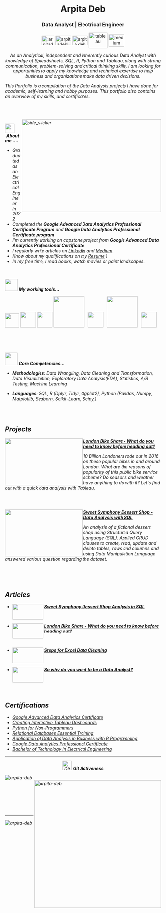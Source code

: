  <p align="center">

</p>
<h1 align="center"> Arpita Deb </h1>
<h3 align="center"> Data Analyst | Electrical Engineer </h3>
<p align="center">
<a href="https://mail.google.com/mail/u/debarpita1811" target="blank"><img align="center" src="https://th.bing.com/th/id/OIP.4Xyv5tLTPseD6R1qFb7lVgHaHa?pid=ImgDet&w=880&h=880&rs=1" alt="arpitadebgmail" height="30" width="40" /></a>
<a href="https://linkedin.com/in/arpitadeb1811" target="blank"><img align="center" src="https://myclouddoor.com/wp-content/uploads/2019/11/Linkedin-logo.png" alt="arpitadeblinkedin" height="30" width="50" /></a>
<a href="https://kaggle.com/arpitadeb1999" target="blank"><img align="center" src="https://cdn4.iconfinder.com/data/icons/logos-and-brands/512/189_Kaggle_logo_logos-1024.png" alt="arpita deb" height="30" width="50" /></a>
<a href="https://public.tableau.com/app/profile/arpita.deb5031" target="blank"><img align="center" src="https://dwglogo.com/wp-content/uploads/2016/07/1300px_Tableau_Software_logo-1024x704.png" alt="tableau" height="50" width="60" /></a>
<a href="https://medium.com/@debarpita1811" target="blank"><img align="center" src="https://cdn.icon-icons.com/icons2/3041/PNG/512/medium_logo_icon_189223.png" alt="medium" height="40" width="50" /></a>
</p>
</p>

<p align="center">
  <em>
  As an Analytical, independent and inherently curious Data Analyst with knowledge of Spreadsheets, SQL, R, Python and Tableau, along with strong communication, problem-solving and critical thinking skills, I am looking for opportunities to apply my knowledge and technical expertise to help business and organizations make data driven decisions.

   This Portfolio is a compilation of the Data Analysis projects I have done for academic, self-learning and hobby purposes. This portfolio also contains an overview of my skills, and certificates. 
</p>
<br><br><br>


<img align="right" width=450px height=300px alt="side_sticker" src="https://cdn.dribbble.com/users/43762/screenshots/1193020/line-graph-dribbbble.gif"/>

<img src="https://th.bing.com/th/id/R.27f7f575bd5a02e3a1558deb59538a4c?rik=Y7LSHv%2b5dNc9aQ&riu=http%3a%2f%2fs2.favim.com%2forig%2f150909%2fart-artwork-beautiful-black-and-white-Favim.com-3265813.gif&ehk=bIfYDmT4tvZl6Db0%2fxTh5Vr5%2bL5STh%2bajcRL6AGE5HE%3d&risl=&pid=ImgRaw&r=0" width="30px">&nbsp;***About me ....***
* Graduated as an Electrical Engineer in 2022
* Completed the **Google Advanced Data Analytics Professional Certificate Program** and **Google Data Analytics Professional Certificate program**
* I’m currently working on capstone project from **Google Advanced Data Analytics Professional Certificate**
* I regularly write articles on [LinkedIn](https://linkedin.com/in/arpitadeb1811) and [Medium](https://medium.com/@debarpita1811)
* Know about my qualifications on my [Resume](https://github.com/Arpita-deb/Arpita-deb/files/12396203/Arpita.Deb.Data.Analyst.Resume.2.pdf)
)
* In my free time, I read books, watch movies or paint landscapes.
<br><br><br>

<img src="https://th.bing.com/th/id/R.27f7f575bd5a02e3a1558deb59538a4c?rik=Y7LSHv%2b5dNc9aQ&riu=http%3a%2f%2fs2.favim.com%2forig%2f150909%2fart-artwork-beautiful-black-and-white-Favim.com-3265813.gif&ehk=bIfYDmT4tvZl6Db0%2fxTh5Vr5%2bL5STh%2bajcRL6AGE5HE%3d&risl=&pid=ImgRaw&r=0" width="40px">&nbsp;***My working tools...***
<p align="left">
<code><img  width="45" src="https://th.bing.com/th/id/OIP.ZoqKs96cGI7oDM6AxUR5AgHaHa?pid=ImgDet&rs=1"></code>
<code><img width="50" src="https://www.vectorlogo.zone/logos/r-project/r-project-icon.svg"></code>
<code><img width="50" src="https://e7.pngegg.com/pngimages/515/909/png-clipart-microsoft-sql-server-computer-servers-database-microsoft-microsoft-sql-server-server-computer.png"></code>
<code><img width="100" src="https://www.vectorlogo.zone/logos/python/python-ar21.svg"></code>
<code> <img height="50" src="https://www.vectorlogo.zone/logos/jupyter/jupyter-ar21.svg"> </code>
<code><img width="100" src="https://upload.vectorlogo.zone/logos/tableau/images/113a311a-6d5d-4b7e-9193-79807e4844e3.svg"></code>
<code> <img height="50" src="https://www.vectorlogo.zone/logos/numpy/numpy-ar21.svg"> </code>
</p>
<br><br><br>

<img src="https://th.bing.com/th/id/R.27f7f575bd5a02e3a1558deb59538a4c?rik=Y7LSHv%2b5dNc9aQ&riu=http%3a%2f%2fs2.favim.com%2forig%2f150909%2fart-artwork-beautiful-black-and-white-Favim.com-3265813.gif&ehk=bIfYDmT4tvZl6Db0%2fxTh5Vr5%2bL5STh%2bajcRL6AGE5HE%3d&risl=&pid=ImgRaw&r=0" width="40px">&nbsp;***Core Competencies...***
<p align="left"/>

  * **Methodologies**: Data Wrangling, Data Cleaning and Transformation, Data Visualization, Exploratory Data Analysis(EDA), Statistics, A/B Testing, Machine Learning

  * **Languages**: SQL, R (Dplyr, Tidyr, Ggplot2), Python (Pandas, Numpy, Matplotlib, Seaborn, Scikit-Learn, Scipy,)

<br><br>

## Projects

<img align="left" width="250" height="150" src="https://github.com/Arpita-deb/Sweet-Symphony-Dessert-Shop-SQL-Analysis/assets/139372731/0136ab97-9c1e-4c1b-bdf8-c1e454844f87"> **[London Bike Share - What do you need to know before heading out?](https://github.com/Arpita-deb/London_Bike_Share_Tableau_EDA.git)**
</p>10 Billion Londoners rode out in 2016 on these popular bikes in and around London. What are the reasons of popularity of this public bike service scheme? Do seasons and weather have anything to do with it? Let's find out with a quick data analysis with Tableau.
</p>
<br><br>

<img align="left" width="250" height="150" src="https://github.com/Arpita-deb/Sweet-Symphony-Dessert-Shop-SQL-Analysis/assets/139372731/bf20583e-2a4b-4e2d-b193-47f76dc0feb2"> **[Sweet Symphony Dessert Shop - Data Analysis with SQL ](https://github.com/Arpita-deb/Sweet-Symphony-Dessert-Shop-SQL-Analysis.git)**
</p>An analysis of a fictional dessert shop using Structured Query Language (SQL). Applied CRUD clauses to create, read, update and delete tables, rows and columns and using Data Manipulation Language answered various question regarding the dataset.

</p>
<br><br><br>

## Articles
* <img align="left" width="100" height="50" src="https://github.com/Arpita-deb/Sweet-Symphony-Dessert-Shop-SQL-Analysis/assets/139372731/bf20583e-2a4b-4e2d-b193-47f76dc0feb2">**[Sweet Symphony Dessert Shop Analysis in SQL](https://medium.com/@debarpita1811/sweet-symphony-dessert-shop-analysis-in-sql-6387e9a4add8)**
</p><br>

* <img align="left" width="100" height="50" src="https://github.com/Arpita-deb/Sweet-Symphony-Dessert-Shop-SQL-Analysis/assets/139372731/0136ab97-9c1e-4c1b-bdf8-c1e454844f87">**[London Bike Share - What do you need to know before heading out?](https://medium.com/@debarpita1811/london-bike-share-what-do-you-need-to-know-before-heading-out-2184f03913de)**
</p><br>

* <img align="left" width="100" height="50" src="https://github.com/Arpita-deb/Arpita-deb/assets/139372731/9204a296-9097-4f97-ab0e-e1b11aea2896">**[Steps for Excel Data Cleaning](https://medium.com/@debarpita1811/steps-for-excel-data-cleaning-a6c6d3e55578)**
</p><br>

* <img align="left" width="100" height="50" src="https://github.com/Arpita-deb/Arpita-deb/assets/139372731/7eb55f2c-c64d-48e6-883d-e70d5cdfcb9b">**[So why do you want to be a Data Analyst?](https://www.linkedin.com/pulse/so-why-do-you-want-data-analyst-arpita-deb/?trackingId=7tvhhIf9SPWinjNytmOqPw%3D%3D)**
</p>
<br><br><br>

## Certifications
* [Google Advanced Data Analytics Certificate](https://drive.google.com/file/d/1046c-uXJ393swVEhrjjnpV20JxtkRTVK/view?usp=drive_link)
* [Creating Interactive Tableau Dashboards](https://www.linkedin.com/learning/certificates/9007f74213a9596028750ae08e764d0f4bb8f85abd7bc49b265b68123e16ddf8)
* [Python for Non-Programmers](https://www.linkedin.com/learning/certificates/e9c452c355fdd0d18175f7f893c54306b306758b201f70c22d464300d44ee97d)
* [Relational Databases Essential Training](https://drive.google.com/file/d/1uXEgecbe2giUQpxB2VWB6Ad-Iy7lcIZg/view?usp=drive_link)
* [Application of Data Analysis in Business with R Programming](https://drive.google.com/file/d/1tIQJtuuEfJLNItPPRyjOUr4XmTOgrsXa/view?usp=drive_link)
* [Google Data Analytics Professional Certificate](https://drive.google.com/file/d/1Qkf1KQ9Q79Uv31fCmk34C4vp8oFzq2-a/view?usp=sharing)
* [Bachelor of Technology in Electrical Engineering](https://drive.google.com/file/d/16ifkrcYjaCn6AmkfkPW3nXsjh0qWcsHC/view?usp=sharing)

<hr>
<p align="center">
<img src="https://media.giphy.com/media/W5eoZHPpUx9sapR0eu/giphy.gif" width="30px" alt="Git"/>&nbsp;<i><b>Git Activeness</b></i></p>

<p><img align="left" src="https://github-readme-stats.vercel.app/api/top-langs?username=arpita-deb&show_icons=true&locale=en&layout=compact&theme=chartreuse-dark" alt="arpita-deb" /></p>
<p>&nbsp;<img align="right" src="https://github-readme-stats.vercel.app/api?username=arpita-deb&show_icons=true&locale=en&theme=chartreuse-dark" alt="arpita-deb" width="410" /></p>
<br><br><br><br><br>
<hr>
<p><img align="center" src="https://github-readme-streak-stats.herokuapp.com/?user=arpita-deb&show_icons=true&locale=en&theme=chartreuse-dark" alt="arpita-deb" /></p>

